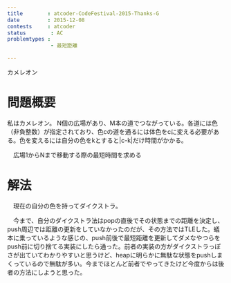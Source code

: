 ```yaml
---
title        : atcoder-CodeFestival-2015-Thanks-G
date         : 2015-12-08
contests     : atcoder
status        : AC
problemtypes :
              - 最短距離

---
```


カメレオン

<!--more-->

# 問題概要

  私はカメレオン。 N個の広場があり、M本の道でつながっている。各道には色（非負整数）が指定されており、色cの道を通るには体色をcに変える必要がある。色を変えるには自分の色をkとすると|c-k|だけ時間がかかる。

　広場1からNまで移動する際の最短時間を求める

# 解法

　現在の自分の色を持ってダイクストラ。

　今まで、自分のダイクストラ法はpopの直後でその状態までの距離を決定し、push周辺では距離の更新をしていなかったのだが、その方法ではTLEした。蟻本に乗っているような感じの、push前後で最短距離を更新してダメなやつらをpush前に切り捨てる実装にしたら通った。前者の実装の方がダイクストラっぽさが出ていてわかりやすいと思うけど、heapに明らかに無駄な状態をpushしまくっているので無駄が多い。今までほとんど前者でやってきたけど今度からは後者の方法にしようと思った。
